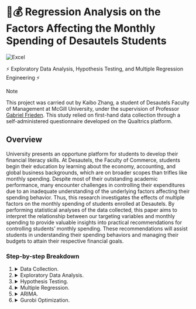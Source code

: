 # 📝💰 Regression Analysis on the Factors Affecting the Monthly Spending of Desautels Students
![Excel](https://img.shields.io/badge/Microsoft-Excel?logo=microsoft-excel&logoColor=green)

⚡ Exploratory Data Analysis, Hypothesis Testing, and Multiple Regression Engineering ⚡

> [!NOTE]
> This project was carried out by Kaibo Zhang, a student of Desautels Faculty of Management at McGill University, under the supervision of Professor [Gabriel Frieden](https://www.mcgill.ca/desautels/gabriel-frieden). This study relied on first-hand data collection through a self-administered questionnaire developed on the Qualtrics platform. 

## Overview

University presents an opportune platform for students to develop their financial literacy skills. At Desautels, the Faculty of Commerce, students begin their education by learning about the economy, accounting, and global business backgrounds, which are on broader scopes than trifles like monthly spending. Despite most of their outstanding academic performance, many encounter challenges in controlling their expenditures due to an inadequate understanding of the underlying factors affecting their spending behavior. Thus, this research investigates the effects of multiple factors on the monthly spending of students enrolled at Desautels. By performing statistical analyses of the data collected, this paper aims to interpret the relationship between our targeting variables and monthly spending to provide valuable insights into practical recommendations for controlling students’ monthly spending. These recommendations will assist students in understanding their spending behaviors and managing their budgets to attain their respective financial goals.


### Step-by-step Breakdown

1. <details>
    <summary>Data Collection.</summary>

    - data collection was completed through a delicately designed questionnaire built on `Qualtrics` platform. The link can be found [here](https://qfreeaccountssjc1.az1.qualtrics.com/jfe/form/SV_bsIn07U5qcK27IO). The questionnaire comprised seven questions, six requiring numerical inputs, while the remaining required a text input.
    - based on conventional wisdom, the following independent variables were selected:
        - a. the distance of residence from McGill in kilometers (quantitative),
        - b. frequency of dining out per month in numbers of times (quantitative),
        - c. living arrangement(categorical),
        - d. number of monthly subscriptions (quantitative),
        - e. frequency of going to the groceries in numbers of times (quantitative), and
        - f. frequency of shopping (quantitative).
    
    **NOTE:** Below are some screenshots of the questionnaire.
   
    - Cover page of the questionnaire:
    ![image](https://github.com/user-attachments/assets/23d13083-0590-4a8c-8296-597b7d64b1ff)

    - First half of the questionnaire:
    ![image](https://github.com/user-attachments/assets/66350378-43b0-44e3-9263-4fa09aa34403)

    - Second half of the questionnaire:
    ![image](https://github.com/user-attachments/assets/f91c1c60-c4cd-4225-9779-253696008f8c)

    The data was exported into an `xlsx` file for further analysis. 

   </details>

3. <details>
    <summary>Exploratory Data Analysis.</summary>

    exploratory data analysis was conducted to comprehensively understand the data at hand. The analysis included the following portions:
        - a. `SOCS` analysis for variable distributions,
        - b. `Confidence Interval` inference for population means, and
        - c. `Correlation` analysis between the variables.
    
    Detailed rationales and explanations can be found in the paper. 
   </details>

4. <details>
    <summary>Hypothesis Testing.</summary>

    several hypothesis testing were conducted to gain more directional insights before building the actual regression model:

      - The `ETS` model: was chosen for its capability to capture human behavioral probabilities, past dependencies, and seasonalities, aligning with the nature of bike-sharing systems.

   </details>

5. <details>
    <summary>Multiple Regression.</summary>

      - considered the hour of the day and day of the week for temporal patterns and incorporates meteorological features: weather type, temperature, and wind speed.

      - autocorrelation found from the Watson test (Durbin-Watson statistic of 0.781) to assess autocorrelation:
        - a. Persistent seasonality observed in residuals (ACF & PACF), despite attempts to decompose, AND
        - b. non-stationary residuals
   </details>

6. <details>
    <summary>ARIMA.</summary>

    - we used auto `ARIMA` to explore the remaining time dependency correlations in the residuals. **NOTE:** `ARIMA` struggles to capture high peaks in time series accurately.

    </details>

7. <details>
   <summary>Gurobi Optimization.</summary>

    - we used `gurobi` to implement our optimization model.
    - the detailed documentation and methods for `gurobi` usage can be found [here](https://www.gurobi.com/).
    - the optimization formulation was in essence a linear programming model:

        - a. with decision variables keeping track of the transitional flow of bikes between clusters to find the optimal number of initial bike deployments.
        - b. the parameters were calculated from the abovementioned prediction models.
        - c. the `objective function` was imitating the techniques of `LASSO Regression` by introducing a regularization term `lamda (λ)` into the formula, seeking to minimize the mismatch between the estimated demand and the number of bikes              checked out at each cluster while penalizing attempts to overly increase the number of initial bikes needed, thereby aligning supply with anticipated demand.
        - d. The optimal `λ` = 6 was selected through trials and errors and sensitivity analysis on the magnitude of changes in demand mismatch.
   </details>
